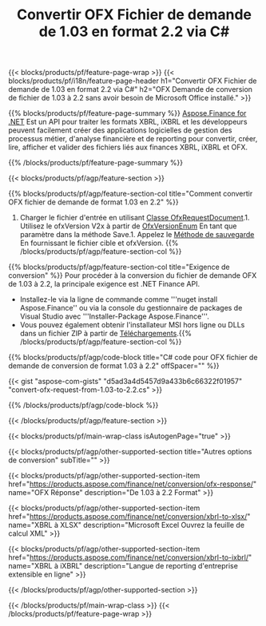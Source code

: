 ﻿---
title: Convertir OFX Fichier de demande de 1.03 en format 2.2 via C#
description: Exemple de code pour le fichier de demande OFX de conversion 1.03 à 2.2 C#. Utilisez API exemple de code pour la conversion de demande par lots OFX dans des applications basées sur .NET. 
url: /fr/net/conversion/ofx-request/
family: finance
platformtag: net
feature: conversion
informat: OFX Request 1.03
outformat: OFX Request 2.2
otherformats: OFX Response
---
{{< blocks/products/pf/feature-page-wrap >}}
{{< blocks/products/pf/i18n/feature-page-header h1="Convertir OFX Fichier de demande de 1.03 en format 2.2 via C#" h2="OFX Demande de conversion de fichier de 1.03 à 2.2 sans avoir besoin de Microsoft Office installé." >}}

{{% blocks/products/pf/feature-page-summary %}}
[Aspose.Finance for .NET](https://products.aspose.com/finance/net/) Est un API pour traiter les formats XBRL, iXBRL et les développeurs peuvent facilement créer des applications logicielles de gestion des processus métier, d'analyse financière et de reporting pour convertir, créer, lire, afficher et valider des fichiers liés aux finances XBRL, iXBRL et OFX. 

{{% /blocks/products/pf/feature-page-summary %}}

{{< blocks/products/pf/agp/feature-section >}}

{{% blocks/products/pf/agp/feature-section-col title="Comment convertir OFX fichier de demande de format 1.03 en 2.2" %}}
1. Charger le fichier d'entrée en utilisant [Classe OfxRequestDocument](https://apireference.aspose.com/finance/net/aspose.finance.ofx/ofxrequestdocument).1. Utilisez le ofxVersion V2x à partir de [OfxVersionEnum](https://apireference.aspose.com/finance/net/aspose.finance.ofx/ofxversionenum) En tant que paramètre dans la méthode Save.1. Appelez le [Méthode de sauvegarde](https://apireference.aspose.com/finance/net/aspose.finance.ofx/ofxrequestdocument/methods/save) En fournissant le fichier cible et ofxVersion.
{{% /blocks/products/pf/agp/feature-section-col %}}

{{% blocks/products/pf/agp/feature-section-col title="Exigence de conversion" %}}
Pour procéder à la conversion du fichier de demande OFX de 1.03 à 2.2, la principale exigence est .NET Finance API. 
- Installez-le via la ligne de commande comme '''nuget install Aspose.Finance'' ou via la console du gestionnaire de packages de Visual Studio avec '''Installer-Package Aspose.Finance'''.
- Vous pouvez également obtenir l'installateur MSI hors ligne ou DLLs dans un fichier ZIP à partir de [Téléchargements](https://downloads.aspose.com/finance/net).{{% /blocks/products/pf/agp/feature-section-col %}}

{{% blocks/products/pf/agp/code-block title="C# code pour OFX fichier de demande de conversion de format 1.03 à 2.2" offSpacer="" %}}

{{< gist "aspose-com-gists" "d5ad3a4d5457d9a433b6c66322f01957" "convert-ofx-request-from-1.03-to-2.2.cs" >}}

{{% /blocks/products/pf/agp/code-block %}}

{{< /blocks/products/pf/agp/feature-section >}}

{{< blocks/products/pf/main-wrap-class isAutogenPage="true" >}}

{{< blocks/products/pf/agp/other-supported-section title="Autres options de conversion" subTitle="" >}}

{{< blocks/products/pf/agp/other-supported-section-item href="https://products.aspose.com/finance/net/conversion/ofx-response/" name="OFX Réponse" description="De 1.03 à 2.2 Format" >}}

{{< blocks/products/pf/agp/other-supported-section-item href="https://products.aspose.com/finance/net/conversion/xbrl-to-xlsx/" name="XBRL à XLSX" description="Microsoft Excel Ouvrez la feuille de calcul XML" >}}

{{< blocks/products/pf/agp/other-supported-section-item href="https://products.aspose.com/finance/net/conversion/xbrl-to-ixbrl/" name="XBRL à iXBRL" description="Langue de reporting d\'entreprise extensible en ligne" >}}

{{< /blocks/products/pf/agp/other-supported-section >}}

{{< /blocks/products/pf/main-wrap-class >}}
{{< /blocks/products/pf/feature-page-wrap >}}